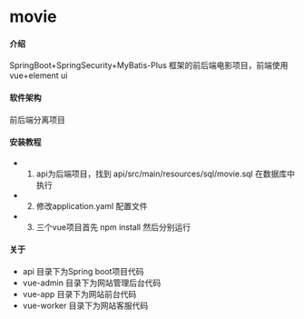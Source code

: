 # movie

#### 介绍
SpringBoot+SpringSecurity+MyBatis-Plus 框架的前后端电影项目，前端使用vue+element ui

#### 软件架构
前后端分离项目


#### 安装教程

- 1.  api为后端项目，找到 api/src/main/resources/sql/movie.sql 在数据库中执行
- 2.  修改application.yaml 配置文件
- 3.  三个vue项目首先 npm install 然后分别运行


#### 关于

- api 目录下为Spring boot项目代码
- vue-admin 目录下为网站管理后台代码
- vue-app 目录下为网站前台代码
- vue-worker 目录下为网站客服代码

